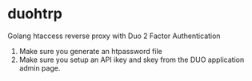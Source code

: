 # duohtrp
Golang htaccess reverse proxy with Duo 2 Factor Authentication

1. Make sure you generate an htpassword file
2. Make sure you setup an API ikey and skey from the DUO application admin page.
